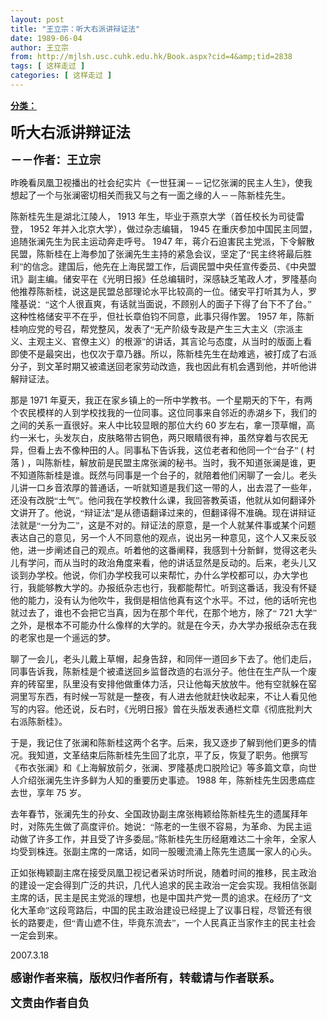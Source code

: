 ```yaml
---
layout: post
title: "王立宗：听大右派讲辩证法"
date: 1989-06-04
author: 王立宗
from: http://mjlsh.usc.cuhk.edu.hk/Book.aspx?cid=4&amp;tid=2838
tags: [ 这样走过 ]
categories: [ 这样走过 ]
---
```


<div style="margin: 15px 10px 10px 0px;">
<div>
<span id="ctl00_ContentPlaceHolder1_chapter1_SubjectLabel" style="font-weight:bold;text-decoration:underline;">
   分类：
  </span>
</div>
<!--[if gte mso 9]><xml>
 <o:OfficeDocumentSettings>
  <o:AllowPNG/>
 </o:OfficeDocumentSettings>
</xml><![endif]-->
<!--[if gte mso 9]><xml>
 <w:WordDocument>
  <w:View>Normal</w:View>
  <w:Zoom>0</w:Zoom>
  <w:TrackMoves/>
  <w:TrackFormatting/>
  <w:PunctuationKerning/>
  <w:ValidateAgainstSchemas/>
  <w:SaveIfXMLInvalid>false</w:SaveIfXMLInvalid>
  <w:IgnoreMixedContent>false</w:IgnoreMixedContent>
  <w:AlwaysShowPlaceholderText>false</w:AlwaysShowPlaceholderText>
  <w:DoNotPromoteQF/>
  <w:LidThemeOther>EN-US</w:LidThemeOther>
  <w:LidThemeAsian>JA</w:LidThemeAsian>
  <w:LidThemeComplexScript>X-NONE</w:LidThemeComplexScript>
  <w:Compatibility>
   <w:BreakWrappedTables/>
   <w:SnapToGridInCell/>
   <w:WrapTextWithPunct/>
   <w:UseAsianBreakRules/>
   <w:DontGrowAutofit/>
   <w:SplitPgBreakAndParaMark/>
   <w:EnableOpenTypeKerning/>
   <w:DontFlipMirrorIndents/>
   <w:OverrideTableStyleHps/>
   <w:UseFELayout/>
  </w:Compatibility>
  <m:mathPr>
   <m:mathFont m:val="Cambria Math"/>
   <m:brkBin m:val="before"/>
   <m:brkBinSub m:val="&#45;-"/>
   <m:smallFrac m:val="off"/>
   <m:dispDef/>
   <m:lMargin m:val="0"/>
   <m:rMargin m:val="0"/>
   <m:defJc m:val="centerGroup"/>
   <m:wrapIndent m:val="1440"/>
   <m:intLim m:val="subSup"/>
   <m:naryLim m:val="undOvr"/>
  </m:mathPr></w:WordDocument>
</xml><![endif]-->
<!--[if gte mso 9]><xml>
 <w:LatentStyles DefLockedState="false" DefUnhideWhenUsed="true"
  DefSemiHidden="true" DefQFormat="false" DefPriority="99"
  LatentStyleCount="276">
  <w:LsdException Locked="false" Priority="0" SemiHidden="false"
   UnhideWhenUsed="false" QFormat="true" Name="Normal"/>
  <w:LsdException Locked="false" Priority="9" SemiHidden="false"
   UnhideWhenUsed="false" QFormat="true" Name="heading 1"/>
  <w:LsdException Locked="false" Priority="9" QFormat="true" Name="heading 2"/>
  <w:LsdException Locked="false" Priority="9" QFormat="true" Name="heading 3"/>
  <w:LsdException Locked="false" Priority="9" QFormat="true" Name="heading 4"/>
  <w:LsdException Locked="false" Priority="9" QFormat="true" Name="heading 5"/>
  <w:LsdException Locked="false" Priority="9" QFormat="true" Name="heading 6"/>
  <w:LsdException Locked="false" Priority="9" QFormat="true" Name="heading 7"/>
  <w:LsdException Locked="false" Priority="9" QFormat="true" Name="heading 8"/>
  <w:LsdException Locked="false" Priority="9" QFormat="true" Name="heading 9"/>
  <w:LsdException Locked="false" Priority="39" Name="toc 1"/>
  <w:LsdException Locked="false" Priority="39" Name="toc 2"/>
  <w:LsdException Locked="false" Priority="39" Name="toc 3"/>
  <w:LsdException Locked="false" Priority="39" Name="toc 4"/>
  <w:LsdException Locked="false" Priority="39" Name="toc 5"/>
  <w:LsdException Locked="false" Priority="39" Name="toc 6"/>
  <w:LsdException Locked="false" Priority="39" Name="toc 7"/>
  <w:LsdException Locked="false" Priority="39" Name="toc 8"/>
  <w:LsdException Locked="false" Priority="39" Name="toc 9"/>
  <w:LsdException Locked="false" Priority="35" QFormat="true" Name="caption"/>
  <w:LsdException Locked="false" Priority="10" SemiHidden="false"
   UnhideWhenUsed="false" QFormat="true" Name="Title"/>
  <w:LsdException Locked="false" Priority="0" Name="Default Paragraph Font"/>
  <w:LsdException Locked="false" Priority="11" SemiHidden="false"
   UnhideWhenUsed="false" QFormat="true" Name="Subtitle"/>
  <w:LsdException Locked="false" Priority="22" SemiHidden="false"
   UnhideWhenUsed="false" QFormat="true" Name="Strong"/>
  <w:LsdException Locked="false" Priority="20" SemiHidden="false"
   UnhideWhenUsed="false" QFormat="true" Name="Emphasis"/>
  <w:LsdException Locked="false" Priority="59" SemiHidden="false"
   UnhideWhenUsed="false" Name="Table Grid"/>
  <w:LsdException Locked="false" UnhideWhenUsed="false" Name="Placeholder Text"/>
  <w:LsdException Locked="false" Priority="1" SemiHidden="false"
   UnhideWhenUsed="false" QFormat="true" Name="No Spacing"/>
  <w:LsdException Locked="false" Priority="60" SemiHidden="false"
   UnhideWhenUsed="false" Name="Light Shading"/>
  <w:LsdException Locked="false" Priority="61" SemiHidden="false"
   UnhideWhenUsed="false" Name="Light List"/>
  <w:LsdException Locked="false" Priority="62" SemiHidden="false"
   UnhideWhenUsed="false" Name="Light Grid"/>
  <w:LsdException Locked="false" Priority="63" SemiHidden="false"
   UnhideWhenUsed="false" Name="Medium Shading 1"/>
  <w:LsdException Locked="false" Priority="64" SemiHidden="false"
   UnhideWhenUsed="false" Name="Medium Shading 2"/>
  <w:LsdException Locked="false" Priority="65" SemiHidden="false"
   UnhideWhenUsed="false" Name="Medium List 1"/>
  <w:LsdException Locked="false" Priority="66" SemiHidden="false"
   UnhideWhenUsed="false" Name="Medium List 2"/>
  <w:LsdException Locked="false" Priority="67" SemiHidden="false"
   UnhideWhenUsed="false" Name="Medium Grid 1"/>
  <w:LsdException Locked="false" Priority="68" SemiHidden="false"
   UnhideWhenUsed="false" Name="Medium Grid 2"/>
  <w:LsdException Locked="false" Priority="69" SemiHidden="false"
   UnhideWhenUsed="false" Name="Medium Grid 3"/>
  <w:LsdException Locked="false" Priority="70" SemiHidden="false"
   UnhideWhenUsed="false" Name="Dark List"/>
  <w:LsdException Locked="false" Priority="71" SemiHidden="false"
   UnhideWhenUsed="false" Name="Colorful Shading"/>
  <w:LsdException Locked="false" Priority="72" SemiHidden="false"
   UnhideWhenUsed="false" Name="Colorful List"/>
  <w:LsdException Locked="false" Priority="73" SemiHidden="false"
   UnhideWhenUsed="false" Name="Colorful Grid"/>
  <w:LsdException Locked="false" Priority="60" SemiHidden="false"
   UnhideWhenUsed="false" Name="Light Shading Accent 1"/>
  <w:LsdException Locked="false" Priority="61" SemiHidden="false"
   UnhideWhenUsed="false" Name="Light List Accent 1"/>
  <w:LsdException Locked="false" Priority="62" SemiHidden="false"
   UnhideWhenUsed="false" Name="Light Grid Accent 1"/>
  <w:LsdException Locked="false" Priority="63" SemiHidden="false"
   UnhideWhenUsed="false" Name="Medium Shading 1 Accent 1"/>
  <w:LsdException Locked="false" Priority="64" SemiHidden="false"
   UnhideWhenUsed="false" Name="Medium Shading 2 Accent 1"/>
  <w:LsdException Locked="false" Priority="65" SemiHidden="false"
   UnhideWhenUsed="false" Name="Medium List 1 Accent 1"/>
  <w:LsdException Locked="false" UnhideWhenUsed="false" Name="Revision"/>
  <w:LsdException Locked="false" Priority="34" SemiHidden="false"
   UnhideWhenUsed="false" QFormat="true" Name="List Paragraph"/>
  <w:LsdException Locked="false" Priority="29" SemiHidden="false"
   UnhideWhenUsed="false" QFormat="true" Name="Quote"/>
  <w:LsdException Locked="false" Priority="30" SemiHidden="false"
   UnhideWhenUsed="false" QFormat="true" Name="Intense Quote"/>
  <w:LsdException Locked="false" Priority="66" SemiHidden="false"
   UnhideWhenUsed="false" Name="Medium List 2 Accent 1"/>
  <w:LsdException Locked="false" Priority="67" SemiHidden="false"
   UnhideWhenUsed="false" Name="Medium Grid 1 Accent 1"/>
  <w:LsdException Locked="false" Priority="68" SemiHidden="false"
   UnhideWhenUsed="false" Name="Medium Grid 2 Accent 1"/>
  <w:LsdException Locked="false" Priority="69" SemiHidden="false"
   UnhideWhenUsed="false" Name="Medium Grid 3 Accent 1"/>
  <w:LsdException Locked="false" Priority="70" SemiHidden="false"
   UnhideWhenUsed="false" Name="Dark List Accent 1"/>
  <w:LsdException Locked="false" Priority="71" SemiHidden="false"
   UnhideWhenUsed="false" Name="Colorful Shading Accent 1"/>
  <w:LsdException Locked="false" Priority="72" SemiHidden="false"
   UnhideWhenUsed="false" Name="Colorful List Accent 1"/>
  <w:LsdException Locked="false" Priority="73" SemiHidden="false"
   UnhideWhenUsed="false" Name="Colorful Grid Accent 1"/>
  <w:LsdException Locked="false" Priority="60" SemiHidden="false"
   UnhideWhenUsed="false" Name="Light Shading Accent 2"/>
  <w:LsdException Locked="false" Priority="61" SemiHidden="false"
   UnhideWhenUsed="false" Name="Light List Accent 2"/>
  <w:LsdException Locked="false" Priority="62" SemiHidden="false"
   UnhideWhenUsed="false" Name="Light Grid Accent 2"/>
  <w:LsdException Locked="false" Priority="63" SemiHidden="false"
   UnhideWhenUsed="false" Name="Medium Shading 1 Accent 2"/>
  <w:LsdException Locked="false" Priority="64" SemiHidden="false"
   UnhideWhenUsed="false" Name="Medium Shading 2 Accent 2"/>
  <w:LsdException Locked="false" Priority="65" SemiHidden="false"
   UnhideWhenUsed="false" Name="Medium List 1 Accent 2"/>
  <w:LsdException Locked="false" Priority="66" SemiHidden="false"
   UnhideWhenUsed="false" Name="Medium List 2 Accent 2"/>
  <w:LsdException Locked="false" Priority="67" SemiHidden="false"
   UnhideWhenUsed="false" Name="Medium Grid 1 Accent 2"/>
  <w:LsdException Locked="false" Priority="68" SemiHidden="false"
   UnhideWhenUsed="false" Name="Medium Grid 2 Accent 2"/>
  <w:LsdException Locked="false" Priority="69" SemiHidden="false"
   UnhideWhenUsed="false" Name="Medium Grid 3 Accent 2"/>
  <w:LsdException Locked="false" Priority="70" SemiHidden="false"
   UnhideWhenUsed="false" Name="Dark List Accent 2"/>
  <w:LsdException Locked="false" Priority="71" SemiHidden="false"
   UnhideWhenUsed="false" Name="Colorful Shading Accent 2"/>
  <w:LsdException Locked="false" Priority="72" SemiHidden="false"
   UnhideWhenUsed="false" Name="Colorful List Accent 2"/>
  <w:LsdException Locked="false" Priority="73" SemiHidden="false"
   UnhideWhenUsed="false" Name="Colorful Grid Accent 2"/>
  <w:LsdException Locked="false" Priority="60" SemiHidden="false"
   UnhideWhenUsed="false" Name="Light Shading Accent 3"/>
  <w:LsdException Locked="false" Priority="61" SemiHidden="false"
   UnhideWhenUsed="false" Name="Light List Accent 3"/>
  <w:LsdException Locked="false" Priority="62" SemiHidden="false"
   UnhideWhenUsed="false" Name="Light Grid Accent 3"/>
  <w:LsdException Locked="false" Priority="63" SemiHidden="false"
   UnhideWhenUsed="false" Name="Medium Shading 1 Accent 3"/>
  <w:LsdException Locked="false" Priority="64" SemiHidden="false"
   UnhideWhenUsed="false" Name="Medium Shading 2 Accent 3"/>
  <w:LsdException Locked="false" Priority="65" SemiHidden="false"
   UnhideWhenUsed="false" Name="Medium List 1 Accent 3"/>
  <w:LsdException Locked="false" Priority="66" SemiHidden="false"
   UnhideWhenUsed="false" Name="Medium List 2 Accent 3"/>
  <w:LsdException Locked="false" Priority="67" SemiHidden="false"
   UnhideWhenUsed="false" Name="Medium Grid 1 Accent 3"/>
  <w:LsdException Locked="false" Priority="68" SemiHidden="false"
   UnhideWhenUsed="false" Name="Medium Grid 2 Accent 3"/>
  <w:LsdException Locked="false" Priority="69" SemiHidden="false"
   UnhideWhenUsed="false" Name="Medium Grid 3 Accent 3"/>
  <w:LsdException Locked="false" Priority="70" SemiHidden="false"
   UnhideWhenUsed="false" Name="Dark List Accent 3"/>
  <w:LsdException Locked="false" Priority="71" SemiHidden="false"
   UnhideWhenUsed="false" Name="Colorful Shading Accent 3"/>
  <w:LsdException Locked="false" Priority="72" SemiHidden="false"
   UnhideWhenUsed="false" Name="Colorful List Accent 3"/>
  <w:LsdException Locked="false" Priority="73" SemiHidden="false"
   UnhideWhenUsed="false" Name="Colorful Grid Accent 3"/>
  <w:LsdException Locked="false" Priority="60" SemiHidden="false"
   UnhideWhenUsed="false" Name="Light Shading Accent 4"/>
  <w:LsdException Locked="false" Priority="61" SemiHidden="false"
   UnhideWhenUsed="false" Name="Light List Accent 4"/>
  <w:LsdException Locked="false" Priority="62" SemiHidden="false"
   UnhideWhenUsed="false" Name="Light Grid Accent 4"/>
  <w:LsdException Locked="false" Priority="63" SemiHidden="false"
   UnhideWhenUsed="false" Name="Medium Shading 1 Accent 4"/>
  <w:LsdException Locked="false" Priority="64" SemiHidden="false"
   UnhideWhenUsed="false" Name="Medium Shading 2 Accent 4"/>
  <w:LsdException Locked="false" Priority="65" SemiHidden="false"
   UnhideWhenUsed="false" Name="Medium List 1 Accent 4"/>
  <w:LsdException Locked="false" Priority="66" SemiHidden="false"
   UnhideWhenUsed="false" Name="Medium List 2 Accent 4"/>
  <w:LsdException Locked="false" Priority="67" SemiHidden="false"
   UnhideWhenUsed="false" Name="Medium Grid 1 Accent 4"/>
  <w:LsdException Locked="false" Priority="68" SemiHidden="false"
   UnhideWhenUsed="false" Name="Medium Grid 2 Accent 4"/>
  <w:LsdException Locked="false" Priority="69" SemiHidden="false"
   UnhideWhenUsed="false" Name="Medium Grid 3 Accent 4"/>
  <w:LsdException Locked="false" Priority="70" SemiHidden="false"
   UnhideWhenUsed="false" Name="Dark List Accent 4"/>
  <w:LsdException Locked="false" Priority="71" SemiHidden="false"
   UnhideWhenUsed="false" Name="Colorful Shading Accent 4"/>
  <w:LsdException Locked="false" Priority="72" SemiHidden="false"
   UnhideWhenUsed="false" Name="Colorful List Accent 4"/>
  <w:LsdException Locked="false" Priority="73" SemiHidden="false"
   UnhideWhenUsed="false" Name="Colorful Grid Accent 4"/>
  <w:LsdException Locked="false" Priority="60" SemiHidden="false"
   UnhideWhenUsed="false" Name="Light Shading Accent 5"/>
  <w:LsdException Locked="false" Priority="61" SemiHidden="false"
   UnhideWhenUsed="false" Name="Light List Accent 5"/>
  <w:LsdException Locked="false" Priority="62" SemiHidden="false"
   UnhideWhenUsed="false" Name="Light Grid Accent 5"/>
  <w:LsdException Locked="false" Priority="63" SemiHidden="false"
   UnhideWhenUsed="false" Name="Medium Shading 1 Accent 5"/>
  <w:LsdException Locked="false" Priority="64" SemiHidden="false"
   UnhideWhenUsed="false" Name="Medium Shading 2 Accent 5"/>
  <w:LsdException Locked="false" Priority="65" SemiHidden="false"
   UnhideWhenUsed="false" Name="Medium List 1 Accent 5"/>
  <w:LsdException Locked="false" Priority="66" SemiHidden="false"
   UnhideWhenUsed="false" Name="Medium List 2 Accent 5"/>
  <w:LsdException Locked="false" Priority="67" SemiHidden="false"
   UnhideWhenUsed="false" Name="Medium Grid 1 Accent 5"/>
  <w:LsdException Locked="false" Priority="68" SemiHidden="false"
   UnhideWhenUsed="false" Name="Medium Grid 2 Accent 5"/>
  <w:LsdException Locked="false" Priority="69" SemiHidden="false"
   UnhideWhenUsed="false" Name="Medium Grid 3 Accent 5"/>
  <w:LsdException Locked="false" Priority="70" SemiHidden="false"
   UnhideWhenUsed="false" Name="Dark List Accent 5"/>
  <w:LsdException Locked="false" Priority="71" SemiHidden="false"
   UnhideWhenUsed="false" Name="Colorful Shading Accent 5"/>
  <w:LsdException Locked="false" Priority="72" SemiHidden="false"
   UnhideWhenUsed="false" Name="Colorful List Accent 5"/>
  <w:LsdException Locked="false" Priority="73" SemiHidden="false"
   UnhideWhenUsed="false" Name="Colorful Grid Accent 5"/>
  <w:LsdException Locked="false" Priority="60" SemiHidden="false"
   UnhideWhenUsed="false" Name="Light Shading Accent 6"/>
  <w:LsdException Locked="false" Priority="61" SemiHidden="false"
   UnhideWhenUsed="false" Name="Light List Accent 6"/>
  <w:LsdException Locked="false" Priority="62" SemiHidden="false"
   UnhideWhenUsed="false" Name="Light Grid Accent 6"/>
  <w:LsdException Locked="false" Priority="63" SemiHidden="false"
   UnhideWhenUsed="false" Name="Medium Shading 1 Accent 6"/>
  <w:LsdException Locked="false" Priority="64" SemiHidden="false"
   UnhideWhenUsed="false" Name="Medium Shading 2 Accent 6"/>
  <w:LsdException Locked="false" Priority="65" SemiHidden="false"
   UnhideWhenUsed="false" Name="Medium List 1 Accent 6"/>
  <w:LsdException Locked="false" Priority="66" SemiHidden="false"
   UnhideWhenUsed="false" Name="Medium List 2 Accent 6"/>
  <w:LsdException Locked="false" Priority="67" SemiHidden="false"
   UnhideWhenUsed="false" Name="Medium Grid 1 Accent 6"/>
  <w:LsdException Locked="false" Priority="68" SemiHidden="false"
   UnhideWhenUsed="false" Name="Medium Grid 2 Accent 6"/>
  <w:LsdException Locked="false" Priority="69" SemiHidden="false"
   UnhideWhenUsed="false" Name="Medium Grid 3 Accent 6"/>
  <w:LsdException Locked="false" Priority="70" SemiHidden="false"
   UnhideWhenUsed="false" Name="Dark List Accent 6"/>
  <w:LsdException Locked="false" Priority="71" SemiHidden="false"
   UnhideWhenUsed="false" Name="Colorful Shading Accent 6"/>
  <w:LsdException Locked="false" Priority="72" SemiHidden="false"
   UnhideWhenUsed="false" Name="Colorful List Accent 6"/>
  <w:LsdException Locked="false" Priority="73" SemiHidden="false"
   UnhideWhenUsed="false" Name="Colorful Grid Accent 6"/>
  <w:LsdException Locked="false" Priority="19" SemiHidden="false"
   UnhideWhenUsed="false" QFormat="true" Name="Subtle Emphasis"/>
  <w:LsdException Locked="false" Priority="21" SemiHidden="false"
   UnhideWhenUsed="false" QFormat="true" Name="Intense Emphasis"/>
  <w:LsdException Locked="false" Priority="31" SemiHidden="false"
   UnhideWhenUsed="false" QFormat="true" Name="Subtle Reference"/>
  <w:LsdException Locked="false" Priority="32" SemiHidden="false"
   UnhideWhenUsed="false" QFormat="true" Name="Intense Reference"/>
  <w:LsdException Locked="false" Priority="33" SemiHidden="false"
   UnhideWhenUsed="false" QFormat="true" Name="Book Title"/>
  <w:LsdException Locked="false" Priority="37" Name="Bibliography"/>
  <w:LsdException Locked="false" Priority="39" QFormat="true" Name="TOC Heading"/>
 </w:LatentStyles>
</xml><![endif]-->
<!--[if gte mso 10]>
<style>
 /* Style Definitions */
table.MsoNormalTable
	{mso-style-name:"Table Normal";
	mso-tstyle-rowband-size:0;
	mso-tstyle-colband-size:0;
	mso-style-noshow:yes;
	mso-style-priority:99;
	mso-style-parent:"";
	mso-padding-alt:0in 5.4pt 0in 5.4pt;
	mso-para-margin:0in;
	mso-para-margin-bottom:.0001pt;
	mso-pagination:widow-orphan;
	font-size:10.0pt;
	font-family:"Times New Roman";}
</style>
<![endif]-->
<!--StartFragment-->
<p class="MsoNormal">
<o:p>
</o:p>
</p>
<p class="MsoNormal">
<b>
<span lang="ZH-CN" style="font-family: 宋体;">
<font size="5">
     听大右派讲辩证法
    </font>
</span>
<font size="4">
<o:p>
</o:p>
</font>
</b>
</p>
<p class="MsoNormal">
<span lang="ZH-CN" style='font-family:宋体;mso-ascii-font-family:
"Times New Roman"'>
<b>
<font size="4">
     －－作者：王立宗
    </font>
</b>
</span>
<o:p>
</o:p>
</p>
<p class="MsoNormal">
<o:p>
</o:p>
</p>
<p class="MsoNormal">
<span lang="ZH-CN" style='font-family:宋体;mso-ascii-font-family:
"Times New Roman"'>
   昨晚看凤凰卫视播出的社会纪实片《一世狂澜－－记忆张澜的民主人生》，使我想起了一个与张澜密切相关而我又与之有一面之缘的人－－陈新桂先生。
  </span>
<o:p>
</o:p>
</p>
<p class="MsoNormal">
<span lang="ZH-CN" style='font-family:宋体;mso-ascii-font-family:
"Times New Roman"'>
   陈新桂先生是湖北江陵人，
  </span>
  1913
  <span lang="ZH-CN" style='font-family:
宋体;mso-ascii-font-family:"Times New Roman"'>
   年生，毕业于燕京大学（首任校长为司徒雷登，
  </span>
  1952
  <span lang="ZH-CN" style='font-family:宋体;mso-ascii-font-family:"Times New Roman"'>
   年并入北京大学），做过杂志编辑，
  </span>
  1945
  <span lang="ZH-CN" style='font-family:宋体;mso-ascii-font-family:"Times New Roman"'>
   在重庆参加中国民主同盟，追随张澜先生为民主运动奔走呼号。
  </span>
  1947
  <span lang="ZH-CN" style='font-family:宋体;mso-ascii-font-family:"Times New Roman"'>
   年，蒋介石迫害民主党派，下令解散民盟，陈新桂在上海参加了张澜先生主持的紧急会议，坚定了“民主终将最后胜利”的信念。建国后，他先在上海民盟工作，后调民盟中央任宣传委员、《中央盟讯》副主编。储安平在《光明日报》任总编辑时，深感缺乏笔政人才，罗隆基向他推荐陈新桂，说这是民盟总部理论水平比较高的一位。储安平打听其为人，罗隆基说：“这个人很直爽，有话就当面说，不顾别人的面子下得了台下不了台。”这种性格储安平不在乎，但社长章伯钧不同意，此事只得作罢。
  </span>
  1957
  <span lang="ZH-CN" style='font-family:宋体;mso-ascii-font-family:"Times New Roman"'>
   年，陈新桂响应党的号召，帮党整风，发表了“无产阶级专政是产生三大主义（宗派主义、主观主义、官僚主义）的根源”的讲话，其言论与态度，从当时的版面上看即使不是最突出，也仅次于章乃器。所以，陈新桂先生在劫难逃，被打成了右派分子，到文革时期又被遣送回老家劳动改造，我也因此有机会遇到他，并听他讲解辩证法。
  </span>
<o:p>
</o:p>
</p>
<p class="MsoNormal">
<span lang="ZH-CN" style='font-family:宋体;mso-ascii-font-family:
"Times New Roman"'>
   那是
  </span>
  1971
  <span lang="ZH-CN" style='font-family:宋体;
mso-ascii-font-family:"Times New Roman"'>
   年夏天，我正在家乡镇上的一所中学教书。一个星期天的下午，有两个农民模样的人到学校找我的一位同事。这位同事来自邻近的赤湖乡下，我们的之间的关系一直很好。来人中比较显眼的那位大约
  </span>
  60
  <span lang="ZH-CN" style='font-family:宋体;mso-ascii-font-family:"Times New Roman"'>
   岁左右，拿一顶草帽，高约一米七，头发灰白，皮肤略带古铜色，两只眼睛很有神，虽然穿着与农民无异，但看上去不像种田的人。同事私下告诉我，这位老者和他同一个“台子”
  </span>
  (
  <span lang="ZH-CN" style='font-family:宋体;mso-ascii-font-family:"Times New Roman"'>
   村落
  </span>
  )
  <span lang="ZH-CN" style='font-family:宋体;mso-ascii-font-family:"Times New Roman"'>
   ，叫陈新桂，解放前是民盟主席张澜的秘书。当时，我不知道张澜是谁，更不知道陈新桂是谁。既然与同事是一个台子的，就陪着他们闲聊了一会儿。老头儿讲一口乡音浓厚的普通话，一听就知道是我们这一带的人，出去混了一些年，还没有改脱“土气”。他问我在学校教什么课，我回答教英语，他就从如何翻译外文讲开了。他说，“辩证法”是从德语翻译过来的，但翻译得不准确。现在讲辩证法就是“一分为二”，这是不对的。辩证法的原意，是一个人就某件事或某个问题表达自己的意见，另一个人不同意他的观点，说出另一种意见，这个人又来反驳他，进一步阐述自己的观点。听着他的这番阐释，我感到十分新鲜，觉得这老头儿有学问，而从当时的政治角度来看，他的讲话显然是反动的。后来，老头儿又谈到办学校。他说，你们办学校我可以来帮忙，办什么学校都可以，办大学也行，我能够教大学的。办报纸杂志也行，我都能帮忙。听到这番话，我没有怀疑他的能力，没有认为他吹牛，我倒是相信他真有这个水平。不过，他的话听完也就过去了，谁也不会把它当真，因为在那个年代，在那个地方，除了“
  </span>
  721
  <span lang="ZH-CN" style='font-family:宋体;mso-ascii-font-family:"Times New Roman"'>
   大学”之外，是根本不可能办什么像样的大学的。就是在今天，办大学办报纸杂志在我的老家也是一个遥远的梦。
  </span>
<o:p>
</o:p>
</p>
<p class="MsoNormal">
<span lang="ZH-CN" style='font-family:宋体;mso-ascii-font-family:
"Times New Roman"'>
   聊了一会儿，老头儿戴上草帽，起身告辞，和同伴一道回乡下去了。他们走后，同事告诉我，陈新桂是个被遣送回乡监督改造的右派分子。他住在生产队一个废弃的砖窑里，队里没有安排他做重体力活，只让他每天放放牛。他有空就躲在窑洞里写东西，有时候一写就是一整夜，有人进去他就赶快收起来，不让人看见他写的内容。他还说，反右时，《光明日报》曾在头版发表通栏文章《彻底批判大右派陈新桂》。
  </span>
<o:p>
</o:p>
</p>
<p class="MsoNormal">
<span lang="ZH-CN" style='font-family:宋体;mso-ascii-font-family:
"Times New Roman"'>
   于是，我记住了张澜和陈新桂这两个名字。后来，我又逐步了解到他们更多的情况。我知道，文革结束后陈新桂先生回了北京，平了反，恢复了职务。他撰写《布衣张澜》和《上海解放前夕，张澜、罗隆基虎口脱险记》等多篇文章，向世人介绍张澜先生许多鲜为人知的重要历史事迹。
  </span>
  1988
  <span lang="ZH-CN" style='font-family:宋体;mso-ascii-font-family:"Times New Roman"'>
   年，陈新桂先生因患癌症去世，享年
  </span>
  75
  <span lang="ZH-CN" style='font-family:宋体;mso-ascii-font-family:"Times New Roman"'>
   岁。
  </span>
<o:p>
</o:p>
</p>
<p class="MsoNormal">
<span lang="ZH-CN" style='font-family:宋体;mso-ascii-font-family:
"Times New Roman"'>
   去年春节，张澜先生的孙女、全国政协副主席张梅颖给陈新桂先生的遗属拜年时，对陈先生做了高度评价。她说：“陈老的一生很不容易，为革命、为民主运动做了许多工作，并且受了许多委屈。”陈新桂先生历经磨难达二十余年，全家人均受到株连。张副主席的一席话，如同一股暖流涌上陈先生遗属一家人的心头。
  </span>
<o:p>
</o:p>
</p>
<p class="MsoNormal">
<span lang="ZH-CN" style='font-family:宋体;mso-ascii-font-family:
"Times New Roman"'>
   正如张梅颖副主席在接受凤凰卫视记者采访时所说，随着时间的推移，民主政治的建设一定会得到广泛的共识，几代人追求的民主政治一定会实现。我相信张副主席的话，民主是民主党派的理想，也是中国共产党一贯的追求。在经历了“文化大革命”这段弯路后，中国的民主政治建设已经提上了议事日程，尽管还有很长的路要走，但“青山遮不住，毕竟东流去”，一个人民真正当家作主的民主社会一定会到来。
  </span>
<o:p>
</o:p>
</p>
<p class="MsoNormal">
  2007.3.18
  <o:p>
</o:p>
</p>
<p class="MsoNormal">
<o:p>
<b>
<font size="4">
</font>
</b>
</o:p>
</p>
<p class="MsoNormal">
<b>
<font size="4">
<span lang="ZH-CN" style='font-family:宋体;mso-ascii-font-family:
"Times New Roman"'>
     感谢作者来稿，版权归作者所有，转载请与作者联系。
    </span>
<o:p>
</o:p>
</font>
</b>
</p>
<p class="MsoNormal">
<span lang="ZH-CN" style='font-family:宋体;mso-ascii-font-family:
"Times New Roman"'>
<b>
<font size="4">
     文责由作者自负
    </font>
</b>
</span>
<o:p>
</o:p>
</p>
<!--EndFragment-->
</div>

